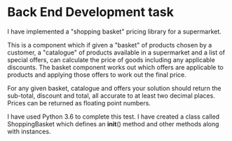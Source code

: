 # Back End Development task

I have implemented a "shopping basket" pricing library for a supermarket.

This is a component which if given a "basket" of products chosen by a customer, a "catalogue" of products available in a supermarket and a list of special offers, can calculate the price of goods including any applicable discounts. The basket component works out which offers are applicable to products and applying those offers to work out the final price.

For any given basket, catalogue and offers your solution should return the sub-total, discount and total, all accurate to at least two decimal places. Prices can be returned as floating point numbers.

I have used Python 3.6 to complete this test. I have created a class called ShoppingBasket which defines an __init__() method and other methods along with instances. 
